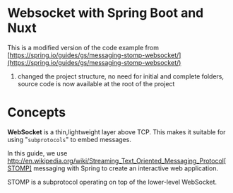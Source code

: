 # Websocket with Spring Boot and Nuxt

This is a modified version of the code example from [https://spring.io/guides/gs/messaging-stomp-websocket/](https://spring.io/guides/gs/messaging-stomp-websocket/)

1. changed the project structure, no need for initial and complete folders, source code is now available at the root of the project


# Concepts

**WebSocket** is a thin,lightweight layer above TCP. This makes it suitable for using "`subprotocols`" to embed messages.

In this guide, we use http://en.wikipedia.org/wiki/Streaming_Text_Oriented_Messaging_Protocol[STOMP] messaging with Spring to create an interactive web application.

STOMP is a subprotocol operating on top of the lower-level WebSocket.
